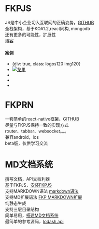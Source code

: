 # FKPJS
JS是中小企业切入互联网的正确姿势，[GITHUB](https://github.com/webkixi/FKP-REST)    
全栈架构，基于KOA1.2,react同构, mongodb    
还有更多的可能性，扩展性   
[博客](/dbdemo)  

#### 案例
* {div: true, class: logos120 img120}
* [![龙果](/images/demo/roncoo.png)](http://www.roncoo.com/)   
*    
*    
*  


# FKPRN
一套简单的react-native框架，[GITHUB](https://github.com/webkixi/FKP-REACT-NATIVE)   
尽量与FKPJS保持一致的实现方式    
router、tabbar、websocket。。。    
兼容android，ios      
beta版，仅供学习交流   


# MD文档系统    
撰写文档，API文档利器  
基于FKPJS，[安装FKPJS](/demoindex?md=FKPJS_14install)   
支持MARKDOWN语法  [markdown语法](http://www.agzgz.com/dbdemo?topic=57c53db023498c1664cfed86)   
支持MD扩展语法 [FKP MARKDOWN扩展](http://www.agzgz.com/dbdemo?topic=57c5615b23498c1664cfed87)   
纯静态生成   
支持三层目录结构  
简单易用，[搭建MD文档系统](http://www.agzgz.com/demoindex?md=._Demo_fordoc)   
最简单的参考源码，[lodash api](http://www.agzgz.com/docslodash)   
